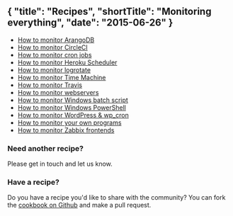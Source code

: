 {
  "title": "Recipes",
  "shortTitle": "Monitoring everything",
  "date": "2015-06-26"
}
---

- [How to monitor ArangoDB](arangodb.html)
- [How to monitor CircleCI](circleci_github.html)
- [How to monitor cron jobs](cron.html)
- [How to monitor Heroku Scheduler](heroku_scheduler.html)
- [How to monitor logrotate](logrotate.html)
- [How to monitor Time Machine](time_machine.html)
- [How to monitor Travis](travis_github.html)
- [How to monitor webservers](webserver.html)
- [How to monitor Windows batch script](windows_batch_script.html)
- [How to monitor Windows PowerShell](powershell.html)
- [How to monitor WordPress & wp_cron](wp_cron.html)
- [How to monitor your own programs](programmatic_kicks.html)
- [How to monitor Zabbix frontends](zabbix_frontend.html)

### Need another recipe?
Please get in touch and let us know.

### Have a recipe?
Do you have a recipe you'd like to share with the community? You can fork the [cookbook on Github](https://github.com/wdtio/wdt-recipes) and make a pull request.
